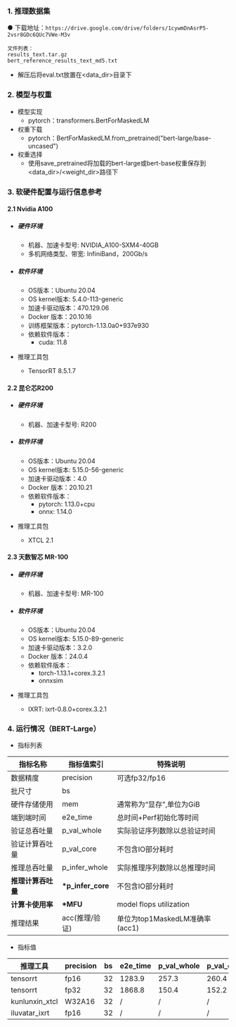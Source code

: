 ### 1. 推理数据集

● 下载地址：`https://drive.google.com/drive/folders/1cywmDnAsrP5-2vsr8GDc6QUc7VWe-M3v`

```
文件列表：
results_text.tar.gz
bert_reference_results_text_md5.txt
```

* 解压后将eval.txt放置在<data_dir>目录下

### 2. 模型与权重

* 模型实现
  * pytorch：transformers.BertForMaskedLM
* 权重下载
  * pytorch：BertForMaskedLM.from_pretrained("bert-large/base-uncased")
* 权重选择
  * 使用save_pretrained将加载的bert-large或bert-base权重保存到<data_dir>/<weight_dir>路径下

### 3. 软硬件配置与运行信息参考

#### 2.1 Nvidia A100

- ##### 硬件环境
    - 机器、加速卡型号: NVIDIA_A100-SXM4-40GB
    - 多机网络类型、带宽: InfiniBand，200Gb/s

- ##### 软件环境
   - OS版本：Ubuntu 20.04
   - OS kernel版本: 5.4.0-113-generic
   - 加速卡驱动版本：470.129.06
   - Docker 版本：20.10.16
   - 训练框架版本：pytorch-1.13.0a0+937e930
   - 依赖软件版本：
     - cuda: 11.8

- 推理工具包

   - TensorRT 8.5.1.7

#### 2.2 昆仑芯R200

- ##### 硬件环境
    - 机器、加速卡型号: R200

- ##### 软件环境
   - OS版本：Ubuntu 20.04
   - OS kernel版本: 5.15.0-56-generic
   - 加速卡驱动版本：4.0
   - Docker 版本：20.10.21
   - 依赖软件版本：
     - pytorch: 1.13.0+cpu
     - onnx: 1.14.0

- 推理工具包

   - XTCL 2.1

#### 2.3 天数智芯 MR-100

- ##### 硬件环境
    - 机器、加速卡型号: MR-100
    
- ##### 软件环境
   - OS版本：Ubuntu 20.04
   - OS kernel版本: 5.15.0-89-generic
   - 加速卡驱动版本：3.2.0
   - Docker 版本：24.0.4
   - 依赖软件版本：
      - torch-1.13.1+corex.3.2.1
      - onnxsim

- 推理工具包

   - IXRT: ixrt-0.8.0+corex.3.2.1


### 4. 运行情况（BERT-Large）

* 指标列表

| 指标名称           | 指标值索引        | 特殊说明                                                    |
| ------------------ | ----------------- | ----------------------------------------------------------- |
| 数据精度           | precision         | 可选fp32/fp16                                               |
| 批尺寸             | bs                |                       |
| 硬件存储使用       | mem               | 通常称为“显存”,单位为GiB                                    |
| 端到端时间         | e2e_time          | 总时间+Perf初始化等时间                                     |
| 验证总吞吐量       | p_val_whole       | 实际验证序列数除以总验证时间                                |
| 验证计算吞吐量     | p_val_core       | 不包含IO部分耗时                                            |
| 推理总吞吐量       | p_infer_whole     | 实际推理序列数除以总推理时间                                |
| **推理计算吞吐量** | **\*p_infer_core** | 不包含IO部分耗时                             |
| **计算卡使用率** | **\*MFU** | model flops utilization                             |
| 推理结果           | acc(推理/验证)    | 单位为top1MaskedLM准确率(acc1)                              |

* 指标值


| 推理工具  | precision | bs   | e2e_time | p_val_whole | p_val_core | p_infer_whole | \*p_infer_core | \*MFU     | acc         | mem        |
| ----------- | --------- | ---- | ---- | -------- | ----------- | ---------- | ------------- | ------------ | ----------- | ----------- |
| tensorrt | fp16      | 32 | 1283.9   | 257.3       | 260.4      | 408.3         | 418.1          | 45.3% | 0.600/0.638 | 17.4/40.0 |
| tensorrt | fp32   | 32 | 1868.8   | 150.4       | 152.2      | 190.4         | 194.1       | 42.0% | 0.638/0.638 | 16.9/40.0 |
| kunlunxin_xtcl| W32A16   | 32 |/ | /          | /       | /          | /          | / | 0.638/0.638| /|
| iluvatar_ixrt| fp16  | 32 |/ | /          | /       | /          | /          | / | 0.599/0.638| /|


